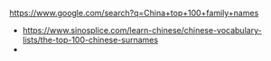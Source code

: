 https://www.google.com/search?q=China+top+100+family+names
- https://www.sinosplice.com/learn-chinese/chinese-vocabulary-lists/the-top-100-chinese-surnames
-
